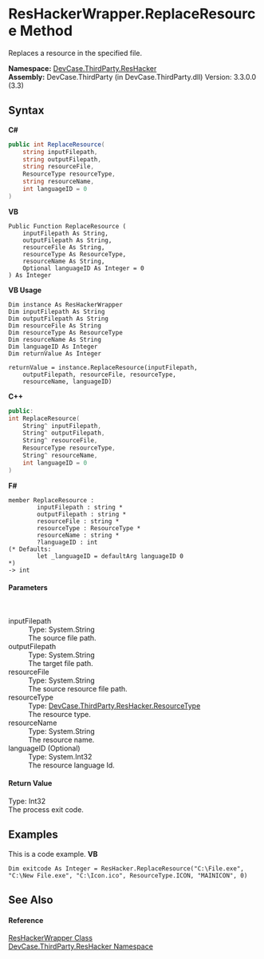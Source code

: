 # ResHackerWrapper.ReplaceResource Method 
 

Replaces a resource in the specified file.

**Namespace:**&nbsp;<a href="N_DevCase_ThirdParty_ResHacker">DevCase.ThirdParty.ResHacker</a><br />**Assembly:**&nbsp;DevCase.ThirdParty (in DevCase.ThirdParty.dll) Version: 3.3.0.0 (3.3)

## Syntax

**C#**<br />
``` C#
public int ReplaceResource(
	string inputFilepath,
	string outputFilepath,
	string resourceFile,
	ResourceType resourceType,
	string resourceName,
	int languageID = 0
)
```

**VB**<br />
``` VB
Public Function ReplaceResource ( 
	inputFilepath As String,
	outputFilepath As String,
	resourceFile As String,
	resourceType As ResourceType,
	resourceName As String,
	Optional languageID As Integer = 0
) As Integer
```

**VB Usage**<br />
``` VB Usage
Dim instance As ResHackerWrapper
Dim inputFilepath As String
Dim outputFilepath As String
Dim resourceFile As String
Dim resourceType As ResourceType
Dim resourceName As String
Dim languageID As Integer
Dim returnValue As Integer

returnValue = instance.ReplaceResource(inputFilepath, 
	outputFilepath, resourceFile, resourceType, 
	resourceName, languageID)
```

**C++**<br />
``` C++
public:
int ReplaceResource(
	String^ inputFilepath, 
	String^ outputFilepath, 
	String^ resourceFile, 
	ResourceType resourceType, 
	String^ resourceName, 
	int languageID = 0
)
```

**F#**<br />
``` F#
member ReplaceResource : 
        inputFilepath : string * 
        outputFilepath : string * 
        resourceFile : string * 
        resourceType : ResourceType * 
        resourceName : string * 
        ?languageID : int 
(* Defaults:
        let _languageID = defaultArg languageID 0
*)
-> int 

```


#### Parameters
&nbsp;<dl><dt>inputFilepath</dt><dd>Type: System.String<br />The source file path.</dd><dt>outputFilepath</dt><dd>Type: System.String<br />The target file path.</dd><dt>resourceFile</dt><dd>Type: System.String<br />The source resource file path.</dd><dt>resourceType</dt><dd>Type: <a href="T_DevCase_ThirdParty_ResHacker_ResourceType">DevCase.ThirdParty.ResHacker.ResourceType</a><br />The resource type.</dd><dt>resourceName</dt><dd>Type: System.String<br />The resource name.</dd><dt>languageID (Optional)</dt><dd>Type: System.Int32<br />The resource language Id.</dd></dl>

#### Return Value
Type: Int32<br />The process exit code.

## Examples
This is a code example. 
**VB**<br />
``` VB
Dim exitcode As Integer = ResHacker.ReplaceResource("C:\File.exe", "C:\New File.exe", "C:\Icon.ico", ResourceType.ICON, "MAINICON", 0)
```


## See Also


#### Reference
<a href="T_DevCase_ThirdParty_ResHacker_ResHackerWrapper">ResHackerWrapper Class</a><br /><a href="N_DevCase_ThirdParty_ResHacker">DevCase.ThirdParty.ResHacker Namespace</a><br />